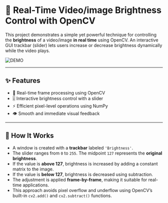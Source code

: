 # 🎥 Real-Time Video/image Brightness Control with OpenCV

This project demonstrates a simple yet powerful technique for controlling the **brightness** of a video/image **in real time** using OpenCV. An interactive GUI trackbar (slider) lets users increase or decrease brightness dynamically while the video plays.


![DEMO](sample.gif)

---

## ✨ Features

- 🔄 Real-time frame processing using OpenCV
- 🎚️ Interactive brightness control with a slider
- ⚡ Efficient pixel-level operations using NumPy
- 👁️ Smooth and immediate visual feedback


---

## 🧠 How It Works

- A window is created with a **trackbar** labeled `'Brightness'`.
- The slider ranges from `0` to `255`. The midpoint `127` represents the **original brightness**.
- If the value is **above 127**, brightness is increased by adding a constant matrix to the image.
- If the value is **below 127**, brightness is decreased using subtraction.
- The adjustment is applied **frame-by-frame**, making it suitable for real-time applications.
- This approach avoids pixel overflow and underflow using OpenCV’s built-in `cv2.add()` and `cv2.subtract()` functions.




